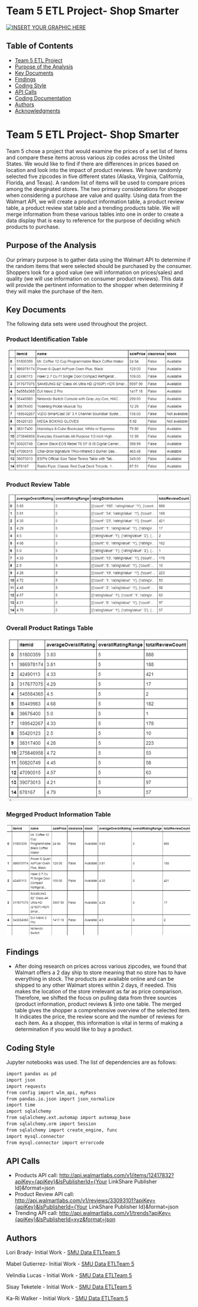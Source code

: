 # Team 5 ETL Project- Shop Smarter
[![INSERT YOUR GRAPHIC HERE](https://www.bkacontent.com/wp-content/uploads/2017/10/walmart-cart.jpg)]()


<!-- TABLE OF CONTENTS -->
## Table of Contents

* [Team 5 ETL Project](#team-5-ETL-project)
* [Purpose of the Analysis](#purpose-of-the-analysis)
* [Key Documents](#key-documents)
* [Findings](#findings)
* [Coding Style](#coding-style)
* [API Calls](#api-calls)
* [Coding Documentation](#coding-documentation)
* [Authors](#authors)
* [Acknowledgments](#acknowledgments)


# Team 5 ETL Project- Shop Smarter

Team 5 chose a project that would examine the prices of a set list of items and compare these items across various zip codes across
the United States.  We would like to find if there are differences in prices based on location and look into the impact of product reviews. We have randomly selected five zipcodes in five different states (Alaska, Virginia, California, Florida, and Texas).  A random list of items will be used to compare prices among the desginated stores.  The two primary considerations for shopper when considering a purchase are value and quality.  Using data from the Walmart API, we will create a product information table, a product review table, a product review stat table and a trending products table.  We will merge information from these various tables into one in order to create a data display that is easy to reference for the purpose of deciding which products to purchase.  


## Purpose of the Analysis

Our primary purpose is to gather data using the Walmart API to determine if the random items that were selected should be purchased by the consumer.  Shoppers look for a good value (we will information on prices/sales) and quality (we will use information on consumer product reviews).  This data will provide the pertinent information to the shopper when determining if they will make the purchase of the item. 


## Key Documents

The following data sets were used throughout the project.

### Product Identification Table
[![INSERT YOUR GRAPHIC HERE](https://github.com/mabel912/ETL-Project-Shop-Smarter/blob/master/ProductList.png)]()


### Product Review Table
[![INSERT YOUR GRAPHIC HERE](https://github.com/mabel912/ETL-Project-Shop-Smarter/blob/master/ReviewStats.png)]()


### Overall Product Ratings Table
[![INSERT YOUR GRAPHIC HERE](https://github.com/mabel912/ETL-Project-Shop-Smarter/blob/master/OverallProductRating.png)]()


### Megrged Product Information Table
[![INSERT YOUR GRAPHIC HERE](https://github.com/mabel912/ETL-Project-Shop-Smarter/blob/master/MergedProductInfo.png)]()



## Findings

* After doing research on prices across various zipcodes, we found that Walmart offers a 2 day ship to store meaning that no store has to have everything in stock.  The products are available online and can be shipped to any other Walmart stores within 2 days, if needed.  This makes the location of the store irrelevant as far as price comparison.  Therefore, we shifted the focus on pulling data from three sources (product information, product reviews & )into one table. The merged table gives the shopper a comprehensive overview of the selected item.  It indicates the price, the review score and the number of reviews for each item.  As a shopper, this information is vital in terms of making a determination if you would like to buy a product. 


## Coding Style

Jupyter notebooks was used. The list of dependencies are as follows:

```sh
import pandas as pd
import json
import requests
from config import wlm_api, myPass
from pandas.io.json import json_normalize
import time
import sqlalchemy
from sqlalchemy.ext.automap import automap_base
from sqlalchemy.orm import Session
from sqlalchemy import create_engine, func
import mysql.connector
from mysql.connector import errorcode
```

## API Calls

* Products API call:
	http://api.walmartlabs.com/v1/items/12417832?apiKey={apiKey}&lsPublisherId={Your LinkShare Publisher Id}&format=json
* Product Review API call:
	http://api.walmartlabs.com/v1/reviews/33093101?apiKey={apiKey}&lsPublisherId={Your LinkShare Publisher Id}&format=json
* Trending API call:
	http://api.walmartlabs.com/v1/trends?apiKey={apiKey}&lsPublisherId=xyz&format=json


## Authors


Lori Brady- Initial Work - [SMU Data ETLTeam 5](https://github.com/loribeth18)

Mabel Gutierrez- Initial Work - [SMU Data ETLTeam 5](https://github.com/mabel912)

Velindia Lucas - Initial Work - [SMU Data ETLTeam 5](https://github.com/chele0630)

Sisay Teketele - Initial Work - [SMU Data ETLTeam 5](https://github.com/sisayyt)

Ka-Ri Walker - Initial Work - [SMU Data ETLTeam 5](https://github.com/ButtonWalker)
